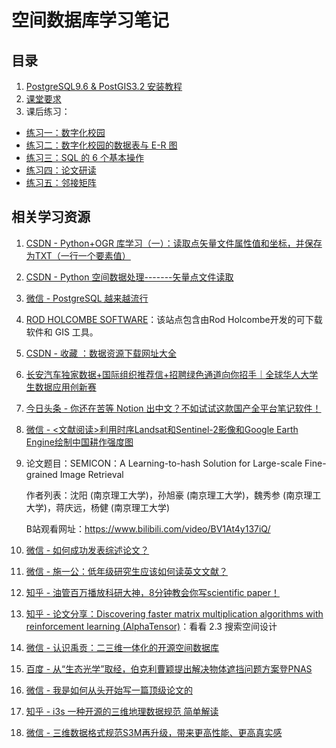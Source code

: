 # 空间数据库学习笔记



## 目录

1. [PostgreSQL9.6 & PostGIS3.2 安装教程](./Install-PostgreSQL+PostGIS.md)
2. [课堂要求](./class-requirement.md)
3. 课后练习：

- [练习一：数字化校园](./practice/practice01.md)
- [练习二：数字化校园的数据表与 E-R 图](./practice/practice02.md)
- [练习三：SQL 的 6 个基本操作](./practice/practice03.md)
- [练习四：论文研读](./practice/practice04.md)
- [练习五：邻接矩阵](./practice/practice05.md)



## 相关学习资源

1. [CSDN - Python+OGR 库学习（一）：读取点矢量文件属性值和坐标，并保存为TXT（一行一个要素值）](https://blog.csdn.net/weixin_42924891/article/details/85269395)
2. [CSDN - Python 空间数据处理-------矢量点文件读取](https://blog.csdn.net/qq_36181130/article/details/84030642)
3. [微信 - PostgreSQL 越来越流行](https://mp.weixin.qq.com/s/65otmjqm8AtaqcmsbjbRQQ)
4. [ROD HOLCOMBE SOFTWARE](https://www.holcombe.net.au/software/index.html)：该站点包含由Rod Holcombe开发的可下载软件和 GIS 工具。
5. [CSDN - 收藏 ：数据资源下载网址大全](https://blog.csdn.net/Tw6cy6uKyDea86Z/article/details/121986988)
6. [长安汽车独家数据+国际组织推荐信+招聘绿色通道向你招手｜全球华人大学生数据应用创新赛](https://mp.weixin.qq.com/s/6GXSQ-7NGpsPAbrge8UeJA)
7. [今日头条 - 你还在苦等 Notion 出中文？不如试试这款国产全平台笔记软件！](https://www.toutiao.com/video/7146162596704584206/)
8. [微信 - <文献阅读>利用时序Landsat和Sentinel-2影像和Google Earth Engine绘制中国耕作强度图](https://mp.weixin.qq.com/s/zqBCxfxdy5wo9lqTFW8IKQ)
9. 论文题目：SEMICON：A Learning-to-hash Solution for Large-scale Fine-grained Image Retrieval

   作者列表：沈阳 (南京理工大学)，孙旭豪 (南京理工大学)，魏秀参 (南京理工大学)，蒋庆远，杨健 (南京理工大学)

   B站观看网址：https://www.bilibili.com/video/BV1At4y137iQ/
10. [微信 - 如何成功发表综述论文？](https://mp.weixin.qq.com/s/Ov3PB3gkRcQjUaxxEGDsUQ)
11. [微信 - 施一公：低年级研究生应该如何读英文文献？](https://mp.weixin.qq.com/s/Jl3pvbfgp-oQGrixpJiEZA)
12. [知乎 - 油管百万播放科研大神，8分钟教会你写scientific paper！](https://www.zhihu.com/zvideo/1536296261640159232)
13. [知乎 - 论文分享：Discovering faster matrix multiplication algorithms with reinforcement learning (AlphaTensor)](https://zhuanlan.zhihu.com/p/572729936)：看看 2.3 搜索空间设计
14. [微信 - 认识禹贡：二三维一体化的开源空间数据库](https://mp.weixin.qq.com/s/TvgIELJGXDO0kklT7tCJUg)
15. [百度 - 从“生态光学”取经，伯克利曹颖提出解决物体遮挡问题方案登PNAS](https://baijiahao.baidu.com/s?id=1747177146759564139)
16. [微信 - 我是如何从头开始写一篇顶级论文的](https://mp.weixin.qq.com/s/zr2RjoE_c-dQnlKq317WOQ)
17. [知乎 - i3s 一种开源的三维地理数据规范 简单解读](https://zhuanlan.zhihu.com/p/102725862)
18. [微信 - 三维数据格式规范S3M再升级，带来更高性能、更高真实感](https://mp.weixin.qq.com/s/Dxe3zWZEMNtxTMc2iI0LNg)

